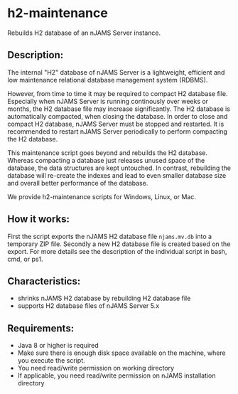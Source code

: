 # h2-maintenance
Rebuilds H2 database of an nJAMS Server instance.

## Description:

The internal "H2" database of nJAMS Server is a lightweight, efficient and low maintenance relational database management system (RDBMS).

However, from time to time it may be required to compact H2 database file. Especially when nJAMS Server is running continously over weeks or months, the H2 database file may increase significantly. The H2 database is automatically compacted, when closing the database. In order to close and compact H2 database, nJAMS Server must be stopped and restarted. It is recommended to restart nJAMS Server periodically to perform compacting the H2 database.

This maintenance script goes beyond and rebuilds the H2 database. Whereas compacting a database just releases unused space of the database, the data structures are kept untouched. In contrast, rebuilding the database will re-create the indexes and lead to even smaller database size and overall better performance of the database.

We provide h2-maintenance scripts for Windows, Linux, or Mac.

## How it works:

First the script exports the nJAMS H2 database file `njams.mv.db` into a temporary ZIP file. Secondly a new H2 database file is created based on the export. For more details see the description of the individual script in bash, cmd, or ps1.


## Characteristics:

* shrinks nJAMS H2 database by rebuilding H2 database file
* supports H2 database files of nJAMS Server 5.x


## Requirements:

  - Java 8 or higher is required
  - Make sure there is enough disk space available on the machine, where you execute the script. 
  - You need read/write permission on working directory
  - If applicable, you need read/write permission on nJAMS installation directory
